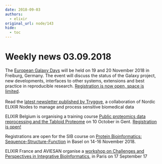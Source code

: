 ```yaml
---
date: 2018-09-03
authors:
  - elixir
original_url: node/143
hide:
  - toc
---
```


# Weekly news 03.09.2018

<p>The&nbsp;<a href="https://elixir-europe.us4.list-manage.com/track/click?u=751beffce2e491f94d6f66918&amp;id=8b71921dfd&amp;e=64fa86a9a6" target="_blank">European Galaxy Days</a>&nbsp;will be held on 19 and 20 November 2018 in Freiburg, Germany. The event will discuss the status of the Galaxy project, new developments, interfaces to other systems, extensions and best practice in reproducible research.&nbsp;<a href="https://elixir-europe.us4.list-manage.com/track/click?u=751beffce2e491f94d6f66918&amp;id=df408c3ac0&amp;e=64fa86a9a6" target="_blank">Registration is now open, space is limited</a>.&nbsp;<br />
<br />
Read the&nbsp;<a href="https://elixir-europe.us4.list-manage.com/track/click?u=751beffce2e491f94d6f66918&amp;id=cf6536e2e2&amp;e=64fa86a9a6" target="_blank">latest newsletter published by Tryggve</a>, a collaboration of Nordic ELIXIR Nodes to manage and process sensitive biomedical data</p>

<p>ELIXIR Belgium is organising a training course&nbsp;<a href="https://elixir-europe.us4.list-manage.com/track/click?u=751beffce2e491f94d6f66918&amp;id=a3c928c3f6&amp;e=64fa86a9a6" target="_blank">Public proteomics data reprocessing and the Tabloid Proteome</a>&nbsp;on 10 October in Gent.&nbsp;<a href="https://elixir-europe.us4.list-manage.com/track/click?u=751beffce2e491f94d6f66918&amp;id=8922464527&amp;e=64fa86a9a6" target="_blank">Registration is open!</a></p>

<p>Registrations are open for the SIB course on&nbsp;<a href="https://elixir-europe.us4.list-manage.com/track/click?u=751beffce2e491f94d6f66918&amp;id=93e3f4f65e&amp;e=64fa86a9a6" target="_blank">Protein Bioinformatics: Sequence-Structure-Function</a>&nbsp;in Basel on 14-16 November 2018.</p>

<p>ELIXIR France and AVIESAN organise a&nbsp;<a href="https://elixir-europe.us4.list-manage.com/track/click?u=751beffce2e491f94d6f66918&amp;id=66c4db2bc9&amp;e=64fa86a9a6" target="_blank">workshop on Challenges and Perspectives in Integrative BioInformatics</a>, in Paris on 17 September 17</p>

<p>&nbsp;</p>

